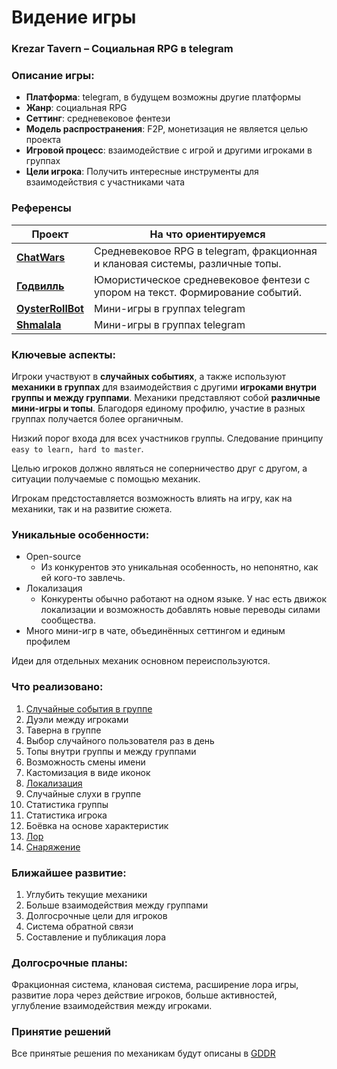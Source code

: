 # Видение игры

### Krezar Tavern – Социальная RPG в telegram

### Описание игры:

- **Платформа**: telegram, в будущем возможны другие платформы
- **Жанр**: социальная RPG
- **Сеттинг**: средневековое фентези
- **Модель распространения**: F2P, монетизация не является целью проекта
- **Игровой процесс**: взаимодействие с игрой и другими игроками в группах
- **Цели игрока**: Получить интересные инструменты для взаимодействия с участниками чата

### Референсы


| Проект                                          | На что ориентируемся                                                          |
|-------------------------------------------------|-------------------------------------------------------------------------------|
| **[ChatWars](https://t.me/chtwrsbot)**          | Средневековое RPG в telegram, фракционная и клановая системы, различные топы. |
| **[Годвилль](https://godville.net/)**           | Юмористическое средневековое фентези с упором на текст. Формирование событий. |
| **[OysterRollBot](https://t.me/OysterRollBot)** | Мини-игры в группах telegram                                                  |
| **[Shmalala](https://t.me/shmalala_bot)**       | Мини-игры в группах telegram                                                  |

### Ключевые аспекты:

Игроки участвуют в **случайных событиях**, а также используют **механики в группах** для взаимодействия с другими 
**игроками внутри группы и между группами**. Механики представляют собой **различные мини-игры и топы**.
Благодоря единому профилю, участие в разных группах получается более органичным.

Низкий порог входа для всех участников группы. Следование принципу `easy to learn, hard to master`.

Целью игроков должно являться не соперничество друг с другом, а ситуации получаемые с помощью механик.

Игрокам предстоставляется возможность влиять на игру, как на механики, так и на развитие сюжета.

### Уникальные особенности:

- Open-source 
    - Из конкурентов это уникальная особенность, но непонятно, как ей кого-то завлечь.
- Локализация
    - Конкуренты обычно работают на одном языке. У нас есть движок локализации и возможность добавлять новые переводы 
      силами сообщества.
- Много мини-игр в чате, объединённых сеттингом и единым профилем

Идеи для отдельных механик основном переиспользуются.

### Что реализовано:

1. [Случайные события в группе](events.md)
2. Дуэли между игроками
3. Таверна в группе
4. Выбор случайного пользователя раз в день
5. Топы внутри группы и между группами
6. Возможность смены имени
7. Кастомизация в виде иконок
8. [Локализация](localization/README.md)
9. Случайные слухи в группе
10. Статистика группы
11. Статистика игрока
12. Боёвка на основе характеристик
13. [Лор](lore/README.md)
14. [Снаряжение](items.md)

### Ближайшее развитие:

1. Углубить текущие механики
2. Больше взаимодействия между группами
3. Долгосрочные цели для игроков
4. Система обратной связи
5. Составление и публикация лора

### Долгосрочные планы:

Фракционная система, клановая система, расширение лора игры, развитие лора через действие игроков,
больше активностей, углубление взаимодействия между игроками.

### Принятие решений

Все принятые решения по механикам будут описаны в [GDDR](gddr.md)
